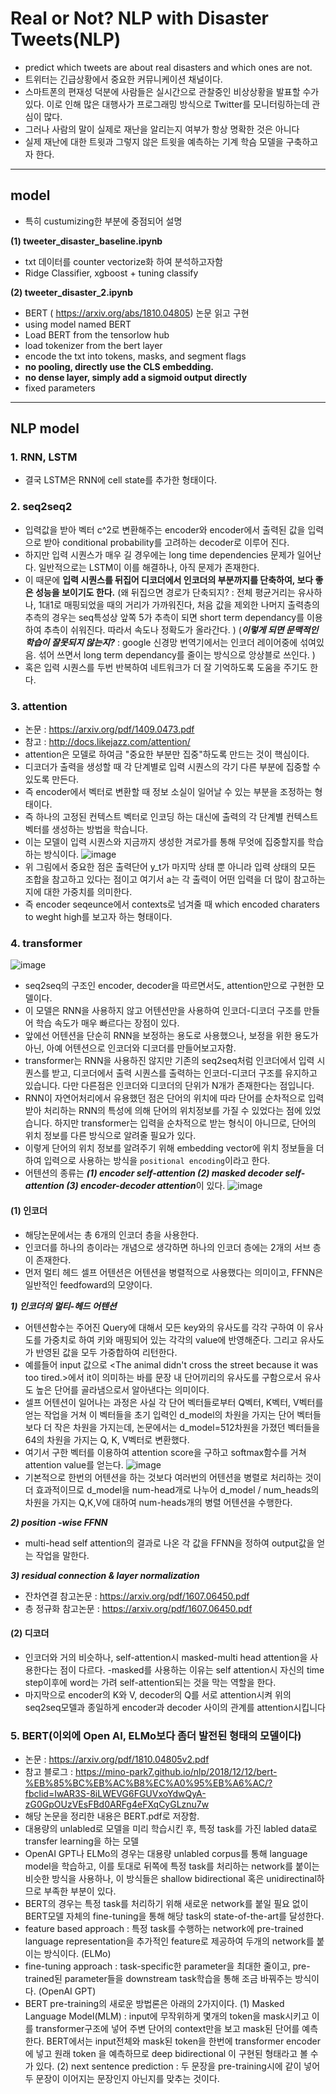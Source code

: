 # Real or Not? NLP with Disaster Tweets(NLP)
- predict which tweets are about real disasters and which ones are not.
- 트위터는 긴급상황에서 중요한 커뮤니케이션 채널이다. 
- 스마트폰의 편재성 덕분에 사람들은 실시간으로 관찰중인
비상상황을 발표할 수가 있다. 이로 인해 많은 대행사가 프로그래밍 방식으로
Twitter를 모니터링하는데 관심이 많다. 
- 그러나 사람의 말이 실제로 재난을 알리는지 여부가 항상 명확한 것은 아니다 
- 실제 재난에 대한 트윗과 그렇지 않은 트윗을 예측하는 기계 학슴 모델을 구축하고자 한다. 

--------------------------------------------------------------------------
## model
- 특히 custumizing한 부분에 중점되어 설명

**(1) tweeter_disaster_baseline.ipynb**
- txt 데이터를 counter vectorize화 하여 분석하고자함
- Ridge Classifier, xgboost + tuning  classify

**(2) tweeter_disaster_2.ipynb**
- BERT ( https://arxiv.org/abs/1810.04805) 논문 읽고 구현
- using model named BERT
- Load BERT from the tensorlow hub
- load tokenizer from the bert layer
- encode the txt into tokens, masks, and segment flags
- **no pooling, directly use the CLS embedding.** 
- **no dense layer, simply add a sigmoid output directly**
- fixed parameters


--------------------------------------------------------------------------

## NLP model 

### 1.  RNN, LSTM
- 결국   LSTM은 RNN에 cell state를 추가한 형태이다. 

### 2. seq2seq2 
- 입력값을 받아 벡터 c^2로 변환해주는 encoder와 encoder에서 출력된 값을 입력으로 받아 conditional probability를 고려하는 decoder로 이루어 진다. 
- 하지만 입력 시퀀스가 매우 길 경우에는 long time dependencies 문제가 일어난다. 일반적으로는 LSTM이 이를 해결하나, 아직 문제가 존재한다. 
- 이 때문에 **입력 시퀀스를 뒤집어 디코더에서 인코더의 부분까지를 단축하여, 보다 좋은 성능을 보이기도 한다.**
(왜 뒤집으면 경로가 단축되지? : 전체 평균거리는 유사하나, 1대1로 매핑되었을 때의
거리가 가까워진다, 처음 값을 제외한 나머지 출력층의 추측의 경우는 seq특성상 앞쪽
5가 추측이 되면 short term dependancy를 이용하여 추측이 쉬워진다. 
따라서 속도나 정확도가 올라간다. )
(***이렇게 되면 문맥적인 학습이 잘못되지 않는지?*** : google 신경망 번역기에서는
인코더 레이어중에 섞여있음. 섞어 쓰면서 long term dependancy를 줄이는 방식으로 
앙상블로 쓰인다. )
- 혹은 입력 시퀀스를 두번 반복하여 네트워크가 더 잘 기억하도록 도움을 주기도 한다. 

### 3. attention
- 논문 : https://arxiv.org/pdf/1409.0473.pdf
- 참고 : http://docs.likejazz.com/attention/
- attention은 모델로 하여금 "중요한 부분만 집중"하도록 만드는 것이 핵심이다. 
- 디코더가 출력을 생성할 때 각 단계별로 입력 시퀀스의 각기 다른 부분에 집중할 수 있도록 만든다. 
- 즉 encoder에서 벡터로 변환할 때 정보 소실이 일어날 수 있는 부분을 조정하는 형태이다. 
- 즉 하나의 고정된 컨텍스트 벡터로 인코딩 하는 대신에 출력의 각 단계별 컨텍스트 벡터를 생성하는 방법을 학습니다. 
- 이는 모델이 입력 시퀀스와 지금까지 생성한 겨로가를 통해 무엇에 집중할지를 학습하는 방식이다. 
![image](https://user-images.githubusercontent.com/49298791/87002226-1a8f4780-c1f4-11ea-9cf9-42f880cefcfe.png)
- 위 그림에서 중요한 점은 출력단어 y_t가 마지막 상태 뿐 아니라 입력 상태의 모든 조합을 참고하고 있다는 점이고 여기서 a는 각 출력이 어떤 입력을 
더 많이 참고하는지에 대한 가중치를 의미한다. 
- 즉 encoder seqeunce에서 contexts로 넘겨줄 때 which encoded charaters to weght high를 보고자 하는 형태이다. 

### 4. transformer
![image](https://user-images.githubusercontent.com/49298791/87006942-6d6cfd00-c1fc-11ea-8e0e-3dba29238d13.png)
- seq2seq의 구조인 encoder, decoder을 따르면서도, attention만으로 구현한 모델이다. 
- 이 모델은 RNN을 사용하지 않고 어텐션만을 사용하여 인코더-디코더 구조를 만들어 학습 속도가 매우 빠르다는 장점이 있다. 
- 앞에선 어텐션을 단순히 RNN을 보정하는 용도로 사용했으나, 보정을 위한 용도가 아닌, 아예 어텐션으로 인코더와 디코더를 만들어보고자함. 
- transformer는 RNN을 사용하진 않지만 기존의 seq2seq처럼 인코더에서 입력 시퀀스를 받고, 디코더에서 출력 시퀀스를 출력하는 인코더-디코더
구조를 유지하고 있습니다. 다만 다른점은 인코더와 디코더의 단위가 N개가 존재한다는 점입니다. 
- RNN이 자연어처리에서 유용했던 점은 단어의 위치에 따라 단어를 순차적으로 입력받아 처리하는 RNN의 특성에 의해 단어의 위치정보를 가질 수 있었다는
점에 있었습니다. 하지만 transformer는 입력을 순차적으로 받는 형식이 아니므로, 단어의 위치 정보를 다른 방식으로 알려줄 필요가 있다.
- 이렇게 단어의 위치 정보를 알려주기 위해 embedding vector에 위치 정보들을 더하여 입력으로 사용하는 방식을 `positional encoding`이라고 한다.
- 어텐션의 종류는 ***(1) encoder self-attention (2) masked decoder self-attention (3) encoder-decoder attention***이 있다. 
 ![image](https://user-images.githubusercontent.com/49298791/87004009-abb3ed80-c1f7-11ea-8930-76d0e48e8e69.png)

#### (1) 인코더
- 해당논문에서는 총 6개의 인코더 층을 사용한다. 
- 인코더를 하나의 층이라는 개념으로 생각하면 하나의 인코더 층에는 2개의 서브 층이 존재한다. 
- 먼저 멀티 헤드 셀프 어텐션은 어텐션을 병렬적으로 사용했다는 의미이고, FFNN은 일반적인 feedfoward의 모양이다. 

***1) 인코더의 멀티-헤드 어텐션***

- 어텐션함수는 주어진 Query에 대해서 모든 key와의 유사도를 각각 구하여 이 유사도를 가중치로 하여 키와 매핑되어 있는 
각각의 value에 반영해준다. 그리고 유사도가 반영된 값을 모두 가중합하여 리턴한다. 
- 예를들어 input 값으로 <The animal didn't cross the street because it was too tired.>에서 it이 의미하는 바를 문장 내 단어끼리의 유사도를 구함으로서 
유사도 높은 단어를 골라냄으로서 알아낸다는 의미이다.
- 셀프 어텐션이 일어나는 과정은 사실 각 단어 벡터들로부터 Q벡터, K벡터, V벡터를 얻는 작업을 거쳐 이 벡터들을 초기 입력인 d_model의 차원을 가지는
단어 벡터들보다 더 작은 차원을 가지는데, 논문에서는 d_model=512차원을 가졌던 벡터들을 64의 차원을 가지는 Q, K, V벡터로 변환했다. 
- 여기서 구한 벡터를 이용하여 attention score을 구하고 softmax함수를 거쳐 attention value를 얻는다. 
![image](https://user-images.githubusercontent.com/49298791/87007188-d3f21b00-c1fc-11ea-8dd1-27257550da8e.png)
- 기본적으로 한번의 어텐션을 하는 것보다 여러번의 어텐션을 병렬로 처리하는 것이 더 효과적이므로 d_model을 num-head개로 나누어
d_model / num_heads의 차원을 가지는 Q,K,V에 대하여 num-heads개의 병렬 어텐션을 수행한다. 

***2) position -wise FFNN***

- multi-head self attention의 결과로 나온 각 값을 FFNN을 정하여 output값을 얻는 작업을 말한다. 

***3) residual connection & layer normalization***

- 잔차연결 참고논문 : https://arxiv.org/pdf/1607.06450.pdf
- 층 정규화 참고논문 : https://arxiv.org/pdf/1607.06450.pdf

#### (2) 디코더
- 인코더와 거의 비슷하나, self-attention시 masked-multi head attention을 사용한다는 점이 다르다. 
-masked를 사용하는 이유는 self attention시 자신의 time step이후에 word는 가려 self-attention되는 것을 막는 역할을 한다. 
- 마지막으로 encoder의 K와 V, decoder의 Q를 서로 attention시켜 위의 seq2seq모델과 종일하게 encoder과 decoder 사이의 관계를 attention시킵니다 
 
### 5.  BERT(이외에 Open AI, ELMo보다 좀더 발전된 형태의 모델이다)
- 논문 : https://arxiv.org/pdf/1810.04805v2.pdf
- 참고 블로그 : https://mino-park7.github.io/nlp/2018/12/12/bert-%EB%85%BC%EB%AC%B8%EC%A0%95%EB%A6%AC/?fbclid=IwAR3S-8iLWEVG6FGUVxoYdwQyA-zG0GpOUzVEsFBd0ARFg4eFXqCyGLznu7w
- 해당 논문을 정리한 내용은 BERT.pdf로 저장함. 
- 대용량의 unlabled로 모델을 미리 학습시킨 후, 특정 task를 가진 labled data로 
transfer learning을 하는 모델
- OpenAI GPT나 ELMo의 경우는 대용량 unlabled corpus를 통해 language model을 
학습하고, 이를 토대로 뒤쪽에 특정 task를 처리하는 network를 붙이는 비슷한 방식을 사용하나,
이 방식들은 shallow bidirectional 혹은 unidirectinal하므로 부족한 부분이 있다. 
- BERT의 경우는 특정 task를 처리하기 위해 새로운 network를 붙일 필요 없이
BERT모델 자체의 fine-tuning을 통해 해당 task의 state-of-the-art를 달성한다. 
- feature based approach : 특정 task를 수행하는 network에 pre-trained language representation을 
추가적인 feature로 제공하여 두개의 network를 붙이는 방식이다. (ELMo)
- fine-tuning approach : task-specific한 parameter을 최대한 줄이고, pre-trained된 
parameter들을 downstream task학습을 통해 조금 바꿔주는 방식이다. (OpenAI GPT)
- BERT pre-training의 새로운 방법론은 아래의 2가지이다. 
(1) Masked Language Model(MLM) : input에 무작위하게 몇개의 token을 mask시키고 이를
transformer구조에 넣어 주변 단어의 context만을 보고 mask된 단어를 예측한다. 
BERT에서는 input전체와 mask된 token을 한번에 transformer encoder에 넣고 원래 token
을 예측하므로 deep bidirectional 이 구현된 형태라고 볼 수가 있다. 
(2) next sentence prediction : 두 문장을 pre-training시에 같이 넣어 두 문장이 이어지는 문장인지
아닌지를 맞추는 것이다. 
 


